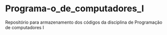 # Programa-o_de_computadores_I
Repositório para armazenamento dos códigos da disciplina de  Programação de computadores I
